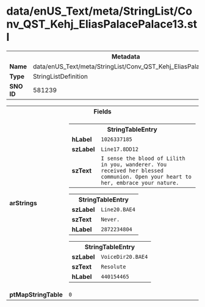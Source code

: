 <h1>data/enUS_Text/meta/StringList/Conv_QST_Kehj_EliasPalacePalace13.stl</h1><table><tr><th colspan="100%">Metadata</th></tr><tr><td><b>Name</b></td><td>data/enUS_Text/meta/StringList/Conv_QST_Kehj_EliasPalacePalace13.stl</td></tr><tr><td><b>Type</b></td><td>StringListDefinition</td></tr><tr><td><b>SNO ID</b></td><td>581239</td></tr></table>

<table><tr><th colspan="100%">Fields</th></tr><tr><td><b>arStrings</b></td><td><table><tr><th colspan="100%">StringTableEntry</th></tr><tr><td><b>hLabel</b></td><td><code>1026337185</code></td></tr><tr><td><b>szLabel</b></td><td><code>Line17.8DD12</code></td></tr><tr><td><b>szText</b></td><td><code>I sense the blood of Lilith in you, wanderer. You received her blessed communion. Open your heart to her, embrace your nature.</code></td></tr></table>


<table><tr><th colspan="100%">StringTableEntry</th></tr><tr><td><b>szLabel</b></td><td><code>Line20.BAE4</code></td></tr><tr><td><b>szText</b></td><td><code>Never.</code></td></tr><tr><td><b>hLabel</b></td><td><code>2872234804</code></td></tr></table>


<table><tr><th colspan="100%">StringTableEntry</th></tr><tr><td><b>szLabel</b></td><td><code>VoiceDir20.BAE4</code></td></tr><tr><td><b>szText</b></td><td><code>Resolute</code></td></tr><tr><td><b>hLabel</b></td><td><code>440154465</code></td></tr></table>


</td></tr><tr><td><b>ptMapStringTable</b></td><td><code>0</code></td></tr></table>

